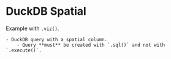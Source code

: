 # DuckDB Spatial

Example with `.viz()`.

    - DuckDB query with a spatial column.
        - Query **must** be created with `.sql()` and not with `.execute()`.
